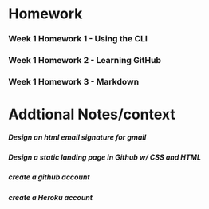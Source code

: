 # Homework
### Week 1 Homework 1 - Using the CLI 
### Week 1 Homework 2 - Learning GitHub
### Week 1 Homework 3 - Markdown

# Addtional Notes/context
##### Design an html email signature for gmail
##### Design a static landing page in Github w/ CSS and HTML
##### create a github account
##### create a Heroku account
